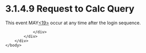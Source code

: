 <html dir="LTR" xmlns:mshelp="http://msdn.microsoft.com/mshelp" xmlns:ddue="http://ddue.schemas.microsoft.com/authoring/2003/5" xmlns:xlink="http://www.w3.org/1999/xlink" xmlns:tool="http://www.microsoft.com/tooltip">
    <head>
        <meta http-equiv="Content-Type" content="text/html; CHARSET=utf-8"></meta>
        <meta name="save" content="history"></meta>
        <title>3.1.4.9 Request to Calc Query</title>
        <xml>
            <mshelp:toctitle title="3.1.4.9 Request to Calc Query"></mshelp:toctitle>
            <mshelp:rltitle title="[MS-SSAS8]: Request to Calc Query"></mshelp:rltitle>
            <mshelp:keyword index="A" term="b2b99cbf-0393-4494-b537-f4d878a51f12"></mshelp:keyword>
            <mshelp:attr name="DCSext.ContentType" value="open specification"></mshelp:attr>
            <mshelp:attr name="AssetID" value="b2b99cbf-0393-4494-b537-f4d878a51f12"></mshelp:attr>
            <mshelp:attr name="TopicType" value="kbRef"></mshelp:attr>
            <mshelp:attr name="DCSext.Title" value="[MS-SSAS8]: Request to Calc Query" />
        </xml>
    </head>
    <body>
        <div id="header">
            <h1 class="heading">3.1.4.9 Request to Calc Query</h1>
        </div>
        <div id="mainSection">
            <div id="mainBody">
                <div id="allHistory" class="saveHistory"></div>
                <div id="sectionSection0" class="section" name="collapseableSection">
                    

<p>This event MAY<a id="Appendix_A_Target_19"></a><a href="05c9e5c4-4566-418c-a56e-69fca8d73f4b.html#Appendix_A_19" aria-label="Product behavior note 19">&lt;19&gt;</a> occur at
any time after the login sequence. </p>


                </div>
            </div>
        </div>
    </body>
</html>